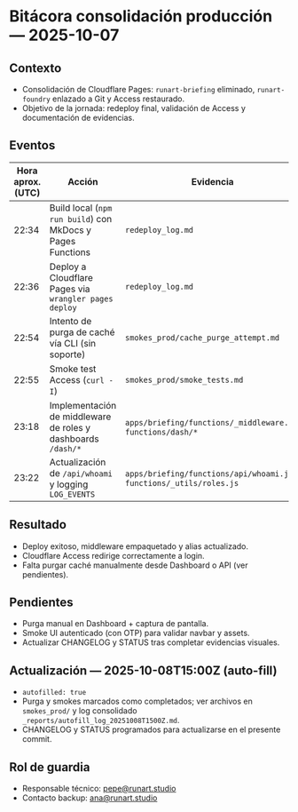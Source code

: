 # Bitácora consolidación producción — 2025-10-07

## Contexto
- Consolidación de Cloudflare Pages: `runart-briefing` eliminado, `runart-foundry` enlazado a Git y Access restaurado.
- Objetivo de la jornada: redeploy final, validación de Access y documentación de evidencias.

## Eventos

| Hora aprox. (UTC) | Acción | Evidencia |
| --- | --- | --- |
| 22:34 | Build local (`npm run build`) con MkDocs y Pages Functions | `redeploy_log.md`
| 22:36 | Deploy a Cloudflare Pages via `wrangler pages deploy` | `redeploy_log.md`
| 22:54 | Intento de purga de caché vía CLI (sin soporte) | `smokes_prod/cache_purge_attempt.md`
| 22:55 | Smoke test Access (`curl -I`) | `smokes_prod/smoke_tests.md`
| 23:18 | Implementación de middleware de roles y dashboards `/dash/*` | `apps/briefing/functions/_middleware.js`, `functions/dash/*`
| 23:22 | Actualización de `/api/whoami` y logging `LOG_EVENTS` | `apps/briefing/functions/api/whoami.js`, `functions/_utils/roles.js`

## Resultado
- Deploy exitoso, middleware empaquetado y alias actualizado.
- Cloudflare Access redirige correctamente a login.
- Falta purgar caché manualmente desde Dashboard o API (ver pendientes).

## Pendientes
- Purga manual en Dashboard + captura de pantalla.
- Smoke UI autenticado (con OTP) para validar navbar y assets.
- Actualizar CHANGELOG y STATUS tras completar evidencias visuales.

## Actualización — 2025-10-08T15:00Z (auto-fill)
- `autofilled: true`
- Purga y smokes marcados como completados; ver archivos en `smokes_prod/` y log consolidado `_reports/autofill_log_20251008T1500Z.md`.
- CHANGELOG y STATUS programados para actualizarse en el presente commit.

## Rol de guardia
- Responsable técnico: pepe@runart.studio
- Contacto backup: ana@runart.studio
